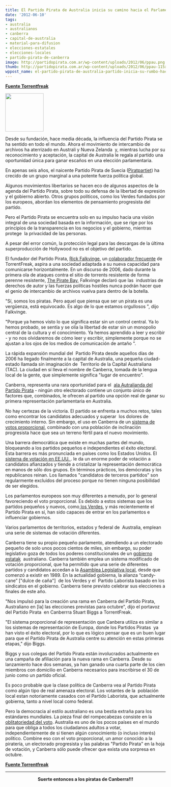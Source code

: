 ```yaml
---
title: El Partido Pirata de Australia inicia su camino hacia el Parlamento
date: '2012-06-10'
tags:
- australia
- australianos
- canberra
- capital-de-australia
- material-para-difusion
- elecciones-estatales
- elecciones-locales
- partido-pirata-de-canberra
image: http://partidopirata.com.ar/wp-content/uploads/2012/06/ppau.png
thumb: http://partidopirata.com.ar/wp-content/uploads/2012/06/ppau-115x115.png
wppost_name: el-partido-pirata-de-australia-partido-inicia-su-rumbo-hacia-el-parlamento
---
```


<strong><a href="https://torrentfreak.com/australian-pirate-party-sets-course-for-parliament-120610/" target="_blank">Fuente Torrentfreak</a></strong>

<a href="http://partidopirata.com.ar/wp-content/uploads/2012/06/ppau.png"><img class="size-full wp-image-4720" title="ppau" src="http://partidopirata.com.ar/wp-content/uploads/2012/06/ppau.png" alt="" width="120" height="120" /></a>


Desde su fundación, hace media década, la influencia del Partido Pirata se ha sentido en todo el mundo. Ahora el movimiento de intercambio de archivos ha aterrizado en Australi y Nueva Zelanda  y, mientras lucha por su reconocimiento y aceptación, la capital de Australia le regala al partido una oportunidad única para ganar escaños en una elección parlamentaria.

En apenas seis años, el naicente Partido Pirata de Suecia (<a href="http://en.wikipedia.org/wiki/Pirate_Party_%28Sweden%29">Piratpartiet</a>) ha crecido de un grupo marginal a una potente fuerza política global.

Algunos movimientos libertarios se hacen eco de algunos aspectos de la agenda del Partido Pirata, sobre todo su defensa de la libertad de expresión y el gobierno abierto. Otros grupos políticos, como los Verdes fundados por los europeos, abordan los elementos de pensamiento progresista del partido.

Pero el Partido Pirata se encuentra solo en su impulso hacia una visión integral de una sociedad basada en la información, que se rige por los principios de la transparencia en los negocios y el gobierno, mientras protege  la privacidad de las personas.

A pesar del error común, la protección legal para las descargas de la última superproducción de Hollywood no es el objetivo del partido.

El fundador del Partido Pirata, <a href="http://en.wikipedia.org/wiki/Rickard_Falkvinge">Rick Falkvinge</a>, un <a href="http://torrentfreak.com/author/rick-falkvinge/">colaborador frecuente</a> de TorrentFreak, aspira a una sociedad adaptada a su nueva capacidad para comunicarse horizontalmente. En un discurso de 2006, dado durante la primera ola de ataques contra el sitio de torrents resistente de forma perenne resistente, <a href="http://thepiratebay.se/">The Pirate Bay</a>, Falkvinge declaró que las  industrias de derechos de autor y las fuerzas políticas hostiles nunca podrán hacer que el genio de intercambio de archivos vuelva para dentro de la botella.

"Sí, somos los piratas. Pero aquel que piensa que ser un pirata es una vergüenza, está equivocado. Es algo de lo que estamos orgullosos ", dijo Falkvinge.

"Porque ya hemos visto lo que significa estar sin un control central. Ya lo hemos probado, se sentía y se olía la libertad de estar sin un monopolio central de la cultura y el conocimiento. Ya hemos aprendido a leer y escribir - y no nos olvidaremos de cómo leer y escribir, simplemente porque no se ajustan a los ojos de los medios de comunicación de antaño ".

La rápida expansión mundial del  Partido Pirata desde aquellos días de 2006 ha llegado finalmente a la capital de Australia, una pequeña ciudad-estado llamada sin imaginación de  Territorio de la Capital Australiana (TAC). La ciudad en sí lleva el nombre de Canberra, tomada de la lengua local de la gente, que simplemente significa "lugar de encuentro".

Canberra, representa una rara oportunidad para el  <a href="http://pirateparty.org.au/">ala Autralianda del Partido Pirata</a> - ningún otro electorado contiene un conjunto único de factores que, combinados, le ofrecen al partido una opción real de ganar su primera representación parlamentaria en Australia.

No hay certezas de la victoria. El partido se enfrenta a muchos retos, tales como encontrar los candidatos adecuados y superar  los dolores de crecimiento interno. Sin embargo, el uso en Canberra de un <a href="http://en.wikipedia.org/wiki/Proportional_representation">sistema de votos proporcional</a>, combinado con una población de inclinación progresista hace que sea un terreno fértil para el nuevo movimiento.

Una barrera democrática que existe en muchas partes del mundo, bloqueando a los partidos pequeños e independientes el éxito electoral. Esta barrera es más pronunciada en países como los Estados Unidos. El <a href="http://en.wikipedia.org/wiki/Elections_in_the_United_States">sistema de votación en EE.UU. </a>. le da un enorme poder de votación a candidatos afianzados y tiende a cristalizar la representación democrática en manos de sólo dos grupos. En términos prácticos, los demócratas y los republicanos reinan. Los llamados "candidatos de terceros partidos" son regularmente excluidos del proceso porque no tienen ninguna posibilidad de ser elegidos.

Los parlamentos europeos son muy diferentes a menudo, por lo general favoreciendo el voto proporcional. Es debido a estos sistemas que los partidos pequeños y nuevos, como<a href="http://en.wikipedia.org/wiki/Green_party"> los Verdes</a>, y más recientemente el Partido Pirata en sí, han sido capaces de entrar en los parlamentos e influenciar gobiernos.

Varios parlamentos de territorios, estados y federal de  Australia, emplean una serie de sistemas de votación diferentes.

Canberra tiene su propio pequeño parlamento, atendiendo a un electorado pequeño de solo unos pocos cientos de miles, sin embargo, su poder legislativo goza de todos los poderes constitucionales de un <a href="http://en.wikipedia.org/wiki/States_and_territories_of_Australia">gobierno estatak</a>  australiano. Canberra también emplea un sistema modificado de votación proporcional, que ha permitido que una serie de diferentes partidos y candidatos accedan a la <a href="http://en.wikipedia.org/wiki/Australian_Capital_Territory_Legislative_Assembly">Asamblea Legislativa local</a>, desde que comenzó a existir en 1989. En la actualidad gobierna, la alianza “candy-cane” ["dulce de caña"]  de los Verdes y el  Partido Laborista basado en los sindicatos en el gobierno. Canberra tiene previsto celebrar sus elecciones a finales de este año.

"Nos impulsó para la creación una rama en Canberra del Partido Pirata, Australiano en [la] las elecciones previstas para octubre", dijo el portavoz del Partido Pirata  en Canberrra Stuart Biggs a TorrentFreak.

"El sistema proporcional de representación que Canbera utiliza es similar a los sistemas de representación de Europa, donde los Partidos Piratas  ya han visto el éxito electoral, por lo que es lógico pensar que es un buen lugar para que el Partido Pirata de Australia centre su atención en estas primeras etapas," dijo Biggs.

Biggs y sus colegas del Partido Pirata están involucrados actualmente en una campaña de afiliación para la nueva rama en Canberra. Desde su lanzamiento hace dos semanas, ya han ganado una cuarta parte de los cien miembros con domicilio en Canberra necesarios para inscribirse el 30 de junio como un partido oficial.

Es poco probable que la clase política de Canberra vea al Partido Pirata como algún tipo de real amenaza electoral. Los votantes de la  población local estan notoriamente casados con el Partido Laborista, que actualmente gobierna, tanto a nivel local como federal.

Pero la democracia al estilo australiano es una bestia extraña para los estándares mundiales. La pieza final del rompecabezas consiste en la <a href="http://en.wikipedia.org/wiki/Compulsory_voting">oblitatoriedad del voto</a>. Australia es uno de los pocos países en el mundo para que obliga a todos los ciudadanos adultos a votar, independientemente de si tienen algún conocimiento (o incluso interés) político. Combine eso con el voto proporcional, un amor conocido a la piratería, un electorado progresista y las palabras "Partido Pirata" en la hoja de votación, y Canberra sólo puede ofrecer que exista una sorpresa en octubre.

<strong><a href="https://torrentfreak.com/australian-pirate-party-sets-course-for-parliament-120610/" target="_blank">Fuente Torrentfreak</a></strong>

<hr />
<p style="text-align: center;"><strong>Suerte entonces a los piratas de Canberra!!!</strong></p>
